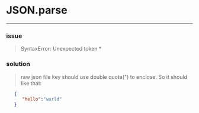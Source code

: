 # JSON.parse   
---------------   
   
### issue   
> SyntaxError: Unexpected token *   
   

### solution   
> raw json file key should use double quote(") to enclose. So it should like that:   
```json   
   {
      "hello":"world"
   }
```



